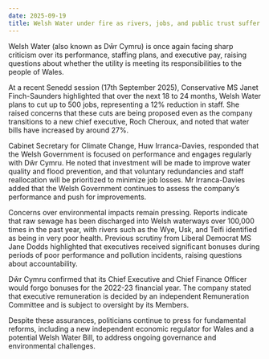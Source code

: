 ```yaml
---
date: 2025-09-19
title: Welsh Water under fire as rivers, jobs, and public trust suffer
---
```

Welsh Water (also known as Dŵr Cymru) is once again facing sharp criticism over its performance, staffing plans, and executive pay, raising questions about whether the utility is meeting its responsibilities to the people of Wales.

At a recent Senedd session (17th September 2025), Conservative MS Janet Finch-Saunders highlighted that over the next 18 to 24 months, Welsh Water plans to cut up to 500 jobs, representing a 12% reduction in staff. She raised concerns that these cuts are being proposed even as the company transitions to a new chief executive, Roch Cheroux, and noted that water bills have increased by around 27%.

Cabinet Secretary for Climate Change, Huw Irranca-Davies, responded that the Welsh Government is focused on performance and engages regularly with Dŵr Cymru. He noted that investment will be made to improve water quality and flood prevention, and that voluntary redundancies and staff reallocation will be prioritized to minimize job losses. Mr Irranca-Davies added that the Welsh Government continues to assess the company’s performance and push for improvements.

Concerns over environmental impacts remain pressing. Reports indicate that raw sewage has been discharged into Welsh waterways over 100,000 times in the past year, with rivers such as the Wye, Usk, and Teifi identified as being in very poor health. Previous scrutiny from Liberal Democrat MS Jane Dodds highlighted that executives received significant bonuses during periods of poor performance and pollution incidents, raising questions about accountability.

Dŵr Cymru confirmed that its Chief Executive and Chief Finance Officer would forgo bonuses for the 2022-23 financial year. The company stated that executive remuneration is decided by an independent Remuneration Committee and is subject to oversight by its Members.

Despite these assurances, politicians continue to press for fundamental reforms, including a new independent economic regulator for Wales and a potential Welsh Water Bill, to address ongoing governance and environmental challenges.
